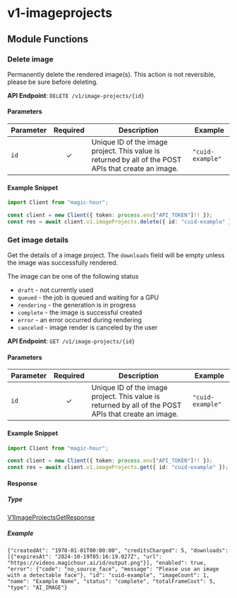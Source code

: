 # v1-imageprojects

## Module Functions
### Delete image <a name="delete"></a>

Permanently delete the rendered image(s). This action is not reversible, please be sure before deleting.

**API Endpoint**: `DELETE /v1/image-projects/{id}`

#### Parameters

| Parameter | Required | Description | Example |
|-----------|:--------:|-------------|--------|
| `id` | ✓ | Unique ID of the image project. This value is returned by all of the POST APIs that create an image. | `"cuid-example"` |

#### Example Snippet

```typescript
import Client from "magic-hour";

const client = new Client({ token: process.env["API_TOKEN"]!! });
const res = await client.v1.imageProjects.delete({ id: "cuid-example" });

```

### Get image details <a name="get"></a>

Get the details of a image project. The `downloads` field will be empty unless the image was successfully rendered.

The image can be one of the following status
- `draft` - not currently used
- `queued` - the job is queued and waiting for a GPU
- `rendering` - the generation is in progress
- `complete` - the image is successful created
- `error` - an error occurred during rendering
- `canceled` - image render is canceled by the user


**API Endpoint**: `GET /v1/image-projects/{id}`

#### Parameters

| Parameter | Required | Description | Example |
|-----------|:--------:|-------------|--------|
| `id` | ✓ | Unique ID of the image project. This value is returned by all of the POST APIs that create an image. | `"cuid-example"` |

#### Example Snippet

```typescript
import Client from "magic-hour";

const client = new Client({ token: process.env["API_TOKEN"]!! });
const res = await client.v1.imageProjects.get({ id: "cuid-example" });

```

#### Response

##### Type
[V1ImageProjectsGetResponse](/src/types/v1-image-projects-get-response.ts)

##### Example
`{"createdAt": "1970-01-01T00:00:00", "creditsCharged": 5, "downloads": [{"expiresAt": "2024-10-19T05:16:19.027Z", "url": "https://videos.magichour.ai/id/output.png"}], "enabled": true, "error": {"code": "no_source_face", "message": "Please use an image with a detectable face"}, "id": "cuid-example", "imageCount": 1, "name": "Example Name", "status": "complete", "totalFrameCost": 5, "type": "AI_IMAGE"}`
<!-- CUSTOM DOCS START -->

<!-- CUSTOM DOCS END -->

